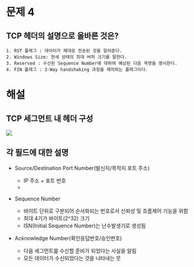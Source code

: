 # 문제 4
## TCP 헤더의 설명으로 올바른 것은?
	1. RST 플래그 : 데이터가 제대로 전송된 것을 알려준다.
	2. Windows Size: 현새 상태의 최대 버퍼 크기를 말한다.
	3. Reserved : 수신된 Sequence Number에 대하여 예상된 다음 옥텟을 명시한다.
	4. FIN 플래그 : 3-Way handshaking 과정을 제의하는 플래그이다.


# 해설
## TCP 세그먼트 내 헤더 구성
![](http://www.ktword.co.kr/img_data/1889_1.JPG)

##  각 필드에 대한 설명
- Source/Destination Port Number(발신지/목적지 포트 주소)
	- IP 주소 + 포트 번호
	- 

- Sequence Number
	- 바이트 단위로 구분되어 순서화되는 번호로서 신뢰성 및 흐름제어 기능을 위함
	- 최대 4기가 바이트(2^32)  크기
	- ISN(Initial Sequence Number)는 난수발생기로 생성됨
	
- Acknowledge Number(확인응답번호/승인번호)
	- 다음 세그먼트를 수신할 준비가 되었다는 사실을 알림
	- 모든 데이터가 수신되었다는 것을 나타내는 뭇
<!--stackedit_data:
eyJoaXN0b3J5IjpbLTc4MDg1MzgyMSw0ODI3ODA5NzVdfQ==
-->